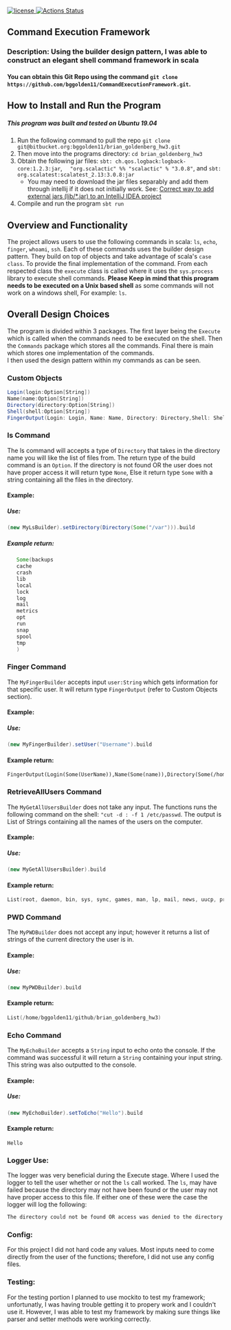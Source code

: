 [![license](https://img.shields.io/github/license/mashape/apistatus.svg) ](LICENSE)
[![Actions Status](https://xxx.execute-api.us-west-2.amazonaws.com/production/badge/{bggolden11}/{CommandExecutionFramework})](https://xxx.execute-api.us-west-2.amazonaws.com/production/results/{owner}/{repo})


## Command Execution Framework
### Description: Using the builder design pattern, I was able to construct an elegant shell command framework in scala
#### You can obtain this Git Repo using the command `git clone https://github.com/bggolden11/CommandExecutionFramework.git`.

## How to Install and Run the Program
##### This program was built and tested on Ubuntu 19.04
1. Run the following command to pull the repo ```git clone git@bitbucket.org:bggolden11/brian_goldenberg_hw3.git``` 
2. Then move into the programs directory: ```cd brian_goldenberg_hw3```
3. Obtain the following jar files: ```sbt: ch.qos.logback:logback-core:1.2.3:jar```, ```  "org.scalactic" %% "scalactic" % "3.0.8"```, and  ```sbt: org.scalatest:scalatest_2.13:3.0.8:jar```
    - You may need to download the jar files separably and add them through intellij if it does not initially work. See: [Correct way to add external jars (lib/*.jar) to an IntelliJ IDEA project](https://stackoverflow.com/questions/1051640/correct-way-to-add-external-jars-lib-jar-to-an-intellij-idea-project)
4. Compile and run the program ```sbt run```


## Overview and Functionality
The project allows users to use the following commands in scala: ```ls```, ```echo```, ```finger```, ```whoami```, ```ssh```.
Each of these commands uses the builder design pattern. They build on top of objects and take advantage of scala's
```case class```. To provide the final implementation of the command. From each respected class the ```execute``` class is called where it 
uses the ```sys.process``` library to execute shell commands. **Please Keep in mind that this program needs to be executed on a Unix based shell**
as some commands will not work on a windows shell, For example: ```ls```.

## Overall Design Choices
The program is divided within 3 packages. The first layer being the ```Execute``` which is called when the commands need to be executed on the shell.
Then the ```Commands``` package which stores all the commands. Final there is main which stores one implementation of the commands.  
I then used the design pattern within my commands as can be seen.

### Custom Objects 
```scala
Login(login:Option[String])
Name(name:Option[String])
Directory(directory:Option[String])
Shell(shell:Option[String])
FingerOutput(Login: Login, Name: Name, Directory: Directory,Shell: Shell)
```
### ls Command
The ls command will accepts a type of ```Directory``` that takes in the directory name you will like the list of files from. The return type of the build command is an ```Option```. 
If the directory is not found OR the user does not have proper access it will return type ```None```, Else it return type ```Some``` with a string containing all the 
files in the directory. 
#### Example:
##### Use:
```scala
(new MyLsBuilder).setDirectory(Directory(Some("/var"))).build
```
##### Example return:
```scala
   Some(backups
   cache
   crash
   lib
   local
   lock
   log
   mail
   metrics
   opt
   run
   snap
   spool
   tmp
   )
```

### Finger Command
The ```MyFingerBuilder``` accepts input ```user:String``` which gets information for that specific user. It will return type ```FingerOutput``` (refer to Custom Objects section).
#### Example:
##### Use:
```scala
(new MyFingerBuilder).setUser("Username").build
```
#### Example return:
```
FingerOutput(Login(Some(UserName)),Name(Some(name)),Directory(Some(/home/Username)),Shell(Some(/usr/bin/zsh)))
```

### RetrieveAllUsers Command
The ```MyGetAllUsersBuilder``` does not take any input. The functions runs the following command on the shell: ```"cut -d : -f 1 /etc/passwd```. The output is List of Strings containing all the names of the users on the computer. 
#### Example:
##### Use:
```scala
(new MyGetAllUsersBuilder).build
```
#### Example return:
```scala
List(root, daemon, bin, sys, sync, games, man, lp, mail, news, uucp, proxy, www-data, backup, list, irc, gnats, nobody, systemd-timesync, systemd-network, systemd-resolve, messagebus, syslog, _apt, uuidd, avahi-autoipd, usbmux, rtkit, dnsmasq, cups-pk-helper, speech-dispatcher, kernoops, avahi, saned, nm-openvpn, whoopsie, colord, hplip, geoclue, pulse, gnome-initial-setup, gdm, username, systemd-coredump, sbt)
```

### PWD Command
The ```MyPWDBuilder``` does not accept any input; however it returns a list of strings of the current directory the user is in.
#### Example:
##### Use:
```scala
(new MyPWDBuilder).build
```
#### Example return:
```scala
List(/home/bggolden11/github/brian_goldenberg_hw3)
```



### Echo Command
The ```MyEchoBuilder``` accepts a ```String``` input to echo onto the console. If the command was successful it will return a ```String``` containing your input string. This string was also outputted to the console. 

#### Example: 
##### Use:
```scala
(new MyEchoBuilder).setToEcho("Hello").build
```
#### Example return:
```
Hello
```

### Logger Use:
The logger was very beneficial during the Execute stage. Where I used the logger to tell the user whether or not the ```ls``` call worked. 
The ```ls```, may have failed because the directory may not have been found or the user may not have proper access to this file. If either one of
these were the case the logger will log the following: 
```scala
The directory could not be found OR access was denied to the directory
``` 

### Config:
For this project I did not hard code any values. Most inputs need to come directly from the user of the functions;
therefore, I did  not use any config files. 

### Testing: 
For the testing portion I planned to use mockito to test my framework; unfortunatly, I was having trouble getting it to propery 
work and I couldn't use it. However, I was able to test my framework by making sure things like parser and setter methods were working
correctly.

 









